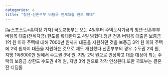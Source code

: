 ```yaml
---
categories: a
title: "청년·신혼부부 버팀목 전세대출 한도 확대"
---
```

[뉴스포스트=홍여정 기자] 국토교통부는 오는 4일부터 주택도시기금의 청년·신혼부부 버팀목 대출(전세자금) 한도를 확대한다고 4일 밝혔다.청년 전용 버팀목 대출은 보증금 1억 원 이하 주택에 대해 7000만 원까지 대출을 지원하던 것을 보증금 3억 원 이하 주택에 2억 원까지 대출을 지원하는 것으로 제도 개선했다.신혼부부의 경우 수도권 2억 원, 지방 1억6000만 원에서 수도권 3억 원, 지방 2억 원으로 인상하고 대출 대상이 되는 주택의 보증금 상한도 수도권 4억 원, 지방 3억 원으로 각각 인상된다.또한 국토부는 결혼 전 디딤돌
